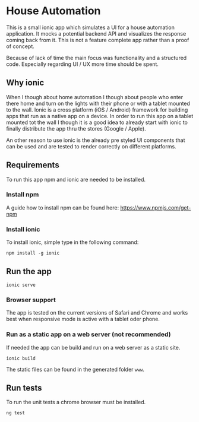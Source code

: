 # House Automation
This is a small ionic app which simulates a UI for a house automation application. It mocks a potential backend API and visualizes the response coming back from it. This is not a feature complete app rather than a proof of concept.

Because of lack of time the main focus was functionality and a structured code. Especially regarding UI / UX more time should be spent.

## Why ionic
When I though about home automation I though about people who enter there home and turn on the lights with their phone or with a tablet mounted to the wall. Ionic is a cross platform (iOS / Android) framework for building apps that run as a native app on a device. In order to run this app on a tablet mounted tot the wall I though it is a good idea to already start with ionic to finally distribute the app thru the stores (Google / Apple).

An other reason to use ionic is the already pre styled UI components that can be used and are tested to render correctly on different platforms.

## Requirements
To run this app npm and ionic are needed to be installed.

### Install npm
A guide how to install npm can be found here: https://www.npmjs.com/get-npm

### Install ionic
To install ionic, simple type in the following command:
```
npm install -g ionic
```

## Run the app
```
ionic serve
```

### Browser support
The app is tested on the current versions of Safari and Chrome and works best when responsive mode is active with a tablet oder phone.

### Run as a static app on a web server (not recommended)
If needed the app can be build and run on a web server as a static site.
```
ionic build
```
The static files can be found in the generated folder `www`.

## Run tests
To run the unit tests a chrome browser must be installed.
```
ng test
```